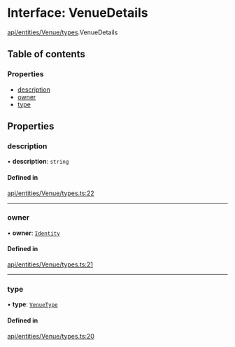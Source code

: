 # Interface: VenueDetails

[api/entities/Venue/types](../wiki/api.entities.Venue.types).VenueDetails

## Table of contents

### Properties

- [description](../wiki/api.entities.Venue.types.VenueDetails#description)
- [owner](../wiki/api.entities.Venue.types.VenueDetails#owner)
- [type](../wiki/api.entities.Venue.types.VenueDetails#type)

## Properties

### description

• **description**: `string`

#### Defined in

[api/entities/Venue/types.ts:22](https://github.com/PolymeshAssociation/polymesh-sdk/blob/e978aefd/src/api/entities/Venue/types.ts#L22)

___

### owner

• **owner**: [`Identity`](../wiki/api.entities.Identity.Identity)

#### Defined in

[api/entities/Venue/types.ts:21](https://github.com/PolymeshAssociation/polymesh-sdk/blob/e978aefd/src/api/entities/Venue/types.ts#L21)

___

### type

• **type**: [`VenueType`](../wiki/api.entities.Venue.types.VenueType)

#### Defined in

[api/entities/Venue/types.ts:20](https://github.com/PolymeshAssociation/polymesh-sdk/blob/e978aefd/src/api/entities/Venue/types.ts#L20)
